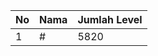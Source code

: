 | No | Nama            | Jumlah Level |
|----|-----------------|--------------|
| 1  | #    |    5820        |
